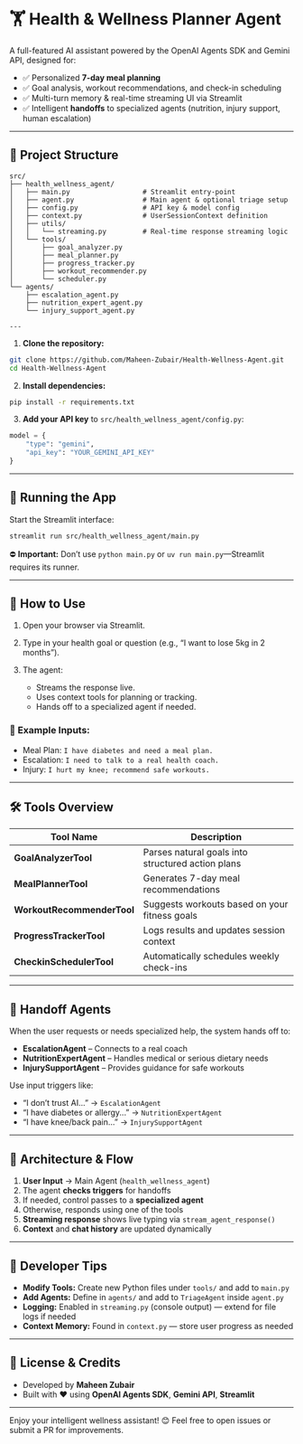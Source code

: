 # 🏋️ Health & Wellness Planner Agent

A full-featured AI assistant powered by the OpenAI Agents SDK and Gemini API, designed for:

- ✅ Personalized **7-day meal planning**
- ✅ Goal analysis, workout recommendations, and check-in scheduling
- ✅ Multi-turn memory & real-time streaming UI via Streamlit
- ✅ Intelligent **handoffs** to specialized agents (nutrition, injury support, human escalation)

---

## 📂 Project Structure

```text
src/
├── health_wellness_agent/
│   ├── main.py                  # Streamlit entry‑point
│   ├── agent.py                 # Main agent & optional triage setup
│   ├── config.py                # API key & model config
│   ├── context.py               # UserSessionContext definition
│   ├── utils/
│   │   └── streaming.py         # Real-time response streaming logic
│   └── tools/
│       ├── goal_analyzer.py
│       ├── meal_planner.py
│       ├── progress_tracker.py
│       ├── workout_recommender.py
│       └── scheduler.py
└── agents/
    ├── escalation_agent.py
    ├── nutrition_expert_agent.py
    └── injury_support_agent.py

---
```
1. **Clone the repository:**

```bash
git clone https://github.com/Maheen-Zubair/Health-Wellness-Agent.git
cd Health-Wellness-Agent
```

2. **Install dependencies:**

```bash
pip install -r requirements.txt
```

3. **Add your API key** to `src/health_wellness_agent/config.py`:

```python
model = {
    "type": "gemini",
    "api_key": "YOUR_GEMINI_API_KEY"
}
```

---

## 🚀 Running the App

Start the Streamlit interface:

```bash
streamlit run src/health_wellness_agent/main.py
```

⛔️ **Important:** Don’t use `python main.py` or `uv run main.py`—Streamlit requires its runner.

---

## 💬 How to Use

1. Open your browser via Streamlit.
2. Type in your health goal or question (e.g., “I want to lose 5kg in 2 months”).
3. The agent:

   * Streams the response live.
   * Uses context tools for planning or tracking.
   * Hands off to a specialized agent if needed.

### 🧐 Example Inputs:

* Meal Plan: `I have diabetes and need a meal plan.`
* Escalation: `I need to talk to a real health coach.`
* Injury: `I hurt my knee; recommend safe workouts.`

---

## 🛠️ Tools Overview

| Tool Name                  | Description                                       |
| -------------------------- | ------------------------------------------------- |
| **GoalAnalyzerTool**       | Parses natural goals into structured action plans |
| **MealPlannerTool**        | Generates 7-day meal recommendations              |
| **WorkoutRecommenderTool** | Suggests workouts based on your fitness goals     |
| **ProgressTrackerTool**    | Logs results and updates session context          |
| **CheckinSchedulerTool**   | Automatically schedules weekly check-ins          |

---

## 🚦 Handoff Agents

When the user requests or needs specialized help, the system hands off to:

* **EscalationAgent** – Connects to a real coach
* **NutritionExpertAgent** – Handles medical or serious dietary needs
* **InjurySupportAgent** – Provides guidance for safe workouts

Use input triggers like:

* “I don’t trust AI...” → `EscalationAgent`
* “I have diabetes or allergy...” → `NutritionExpertAgent`
* “I have knee/back pain...” → `InjurySupportAgent`

---

## 🧐 Architecture & Flow

1. **User Input** → Main Agent (`health_wellness_agent`)
2. The agent **checks triggers** for handoffs
3. If needed, control passes to a **specialized agent**
4. Otherwise, responds using one of the tools
5. **Streaming response** shows live typing via `stream_agent_response()`
6. **Context** and **chat history** are updated dynamically


---

## 📌 Developer Tips

* **Modify Tools:** Create new Python files under `tools/` and add to `main.py`
* **Add Agents:** Define in `agents/` and add to `TriageAgent` inside `agent.py`
* **Logging:** Enabled in `streaming.py` (console output) — extend for file logs if needed
* **Context Memory:** Found in `context.py` — store user progress as needed


---

## 📜 License & Credits

* Developed by **Maheen Zubair**
* Built with ❤️ using **OpenAI Agents SDK**, **Gemini API**, **Streamlit**

---

Enjoy your intelligent wellness assistant! 😊
Feel free to open issues or submit a PR for improvements.
